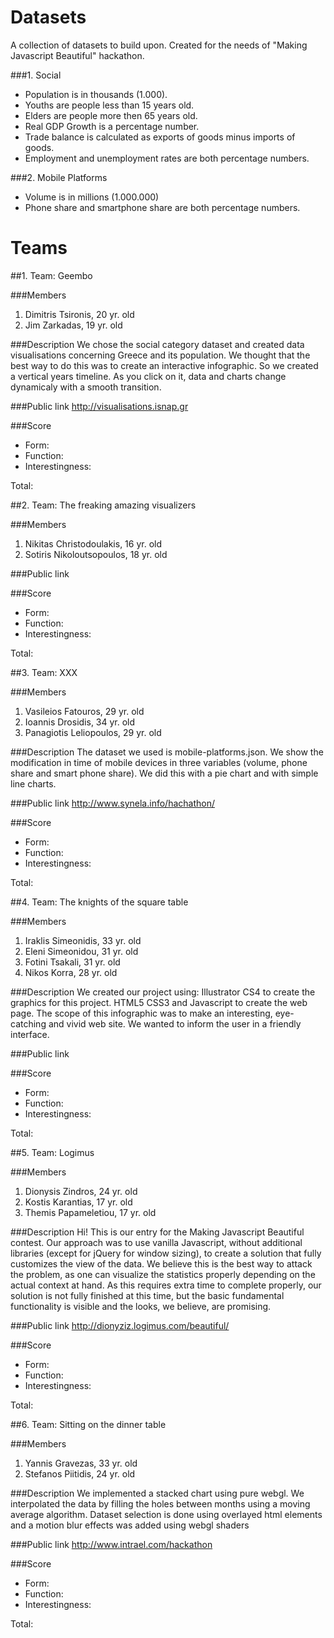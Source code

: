 # Datasets

A collection of datasets to build upon. Created for the needs of "Making Javascript Beautiful" hackathon.

###1. Social

* Population is in thousands (1.000).
* Youths are people less than 15 years old.
* Elders are people more then 65 years old.
* Real GDP Growth is a percentage number.
* Trade balance is calculated as exports of goods minus imports of goods.
* Employment and unemployment rates are both percentage numbers.

###2. Mobile Platforms

* Volume is in millions (1.000.000)
* Phone share and smartphone share are both percentage numbers.

# Teams

##1. Team: Geembo

###Members
1. Dimitris Tsironis, 20 yr. old
2. Jim Zarkadas, 19 yr. old

###Description
We chose the social category dataset and created data visualisations concerning Greece and its population. We thought that the best way to do this was to create an interactive infographic. 
So we created a vertical years timeline. As you click on it, data and charts change dynamicaly with a smooth transition.

###Public link
http://visualisations.isnap.gr

###Score
* Form:
* Function:
* Interestingness: 

Total:

##2. Team: The freaking amazing visualizers

###Members
1. Nikitas Christodoulakis, 16 yr. old
2. Sotiris Nikoloutsopoulos, 18 yr. old

###Public link

###Score
* Form:
* Function:
* Interestingness: 

Total:

##3. Team: XXX

###Members
1. Vasileios Fatouros, 29 yr. old
2. Ioannis Drosidis, 34 yr. old
3. Panagiotis Leliopoulos, 29 yr. old

###Description
The dataset we used is mobile-platforms.json.
We show the modification in time of mobile devices in three variables (volume, phone share and smart phone share). 
We did this with a pie chart and with simple line charts.

###Public link
http://www.synela.info/hachathon/

###Score
* Form:
* Function:
* Interestingness: 

Total:

##4. Team: The knights of the square table

###Members
1. Iraklis Simeonidis, 33 yr. old
2. Eleni Simeonidou, 31 yr. old
3. Fotini Tsakali, 31 yr. old
4. Nikos Korra, 28 yr. old

###Description
We created our project using:
Illustrator CS4 to create the graphics for this project.
HTML5 CSS3 and Javascript to create the web page.
The scope of this infographic was to make an interesting, eye-catching and
vivid web site. We wanted to inform the user in a friendly interface.

###Public link

###Score
* Form:
* Function:
* Interestingness: 

Total:

##5. Team: Logimus

###Members
1. Dionysis Zindros, 24 yr. old
2. Kostis Karantias, 17 yr. old
3. Themis Papameletiou, 17 yr. old

###Description
Hi!
This is our entry for the Making Javascript Beautiful contest. Our approach was to use vanilla Javascript, without additional libraries (except for jQuery for window sizing), to create a solution that fully customizes the view of the data. We believe this is the best way to attack the problem, as one can visualize the statistics properly depending on the actual context at hand.
As this requires extra time to complete properly, our solution is not fully finished at this time, but the basic fundamental functionality is visible and the looks, we believe, are promising.

###Public link
http://dionyziz.logimus.com/beautiful/

###Score
* Form:
* Function:
* Interestingness: 

Total:

##6. Team: Sitting on the dinner table

###Members
1. Yannis Gravezas, 33 yr. old
2. Stefanos Piitidis, 24 yr. old

###Description
We implemented a stacked chart using pure webgl. We interpolated the data by filling the holes between months using a moving average algorithm. Dataset selection is done using overlayed html elements and a motion blur effects was added using webgl shaders

###Public link
http://www.intrael.com/hackathon

###Score
* Form:
* Function:
* Interestingness: 

Total: